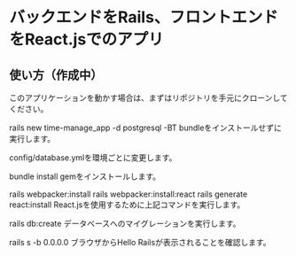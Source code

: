 # バックエンドをRails、フロントエンドをReact.jsでのアプリ

## 使い方（作成中）
このアプリケーションを動かす場合は、まずはリポジトリを手元にクローンしてください。

rails new time-manage_app -d postgresql -BT
  bundleをインストールせずに実行します。

config/database.ymlを環境ごとに変更します。

bundle install
  gemをインストールします。

rails webpacker:install
rails webpacker:install:react
rails generate react:install
  React.jsを使用するために上記コマンドを実行します。

rails db:create
  データベースへのマイグレーションを実行します。

rails s -b 0.0.0.0
  ブラウザからHello Railsが表示されることを確認します。
